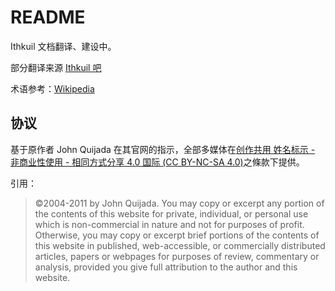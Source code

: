 # README

Ithkuil 文档翻译、建设中。

部分翻译来源 [Ithkuil 吧](https://tieba.baidu.com/f?kw=ithkuil)

术语参考：[Wikipedia](https://www.wikipedia.org)

## 协议

基于原作者 John Quijada 在其官网的指示，全部多媒体在[创作共用 姓名标示 - 非商业性使用 - 相同方式分享 4.0 国际 (CC BY-NC-SA 4.0)](https://creativecommons.org/licenses/by-nc-sa/4.0/deed.zh)之條款下提供。

引用：

> ©2004-2011 by John Quijada. You may copy or excerpt any portion of the contents of this website for private, individual, or personal use which is non-commercial in nature and not for purposes of profit. Otherwise, you may copy or excerpt brief portions of the contents of this website in published, web-accessible, or commercially distributed articles, papers or webpages for purposes of review, commentary or analysis, provided you give full attribution to the author and this website.